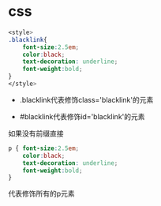 # css

```css
<style>
.blacklink{
    font-size:2.5em;
    color:black;
    text-decoration: underline;
    font-weight:bold;
}
</style>
```

- .blacklink代表修饰class='blacklink'的元素

- \#blacklink代表修饰id='blacklink'的元素

如果没有前缀直接

```css
p { font-size:2.5em;
    color:black;
    text-decoration: underline;
    font-weight:bold;
}
```
代表修饰所有的p元素


